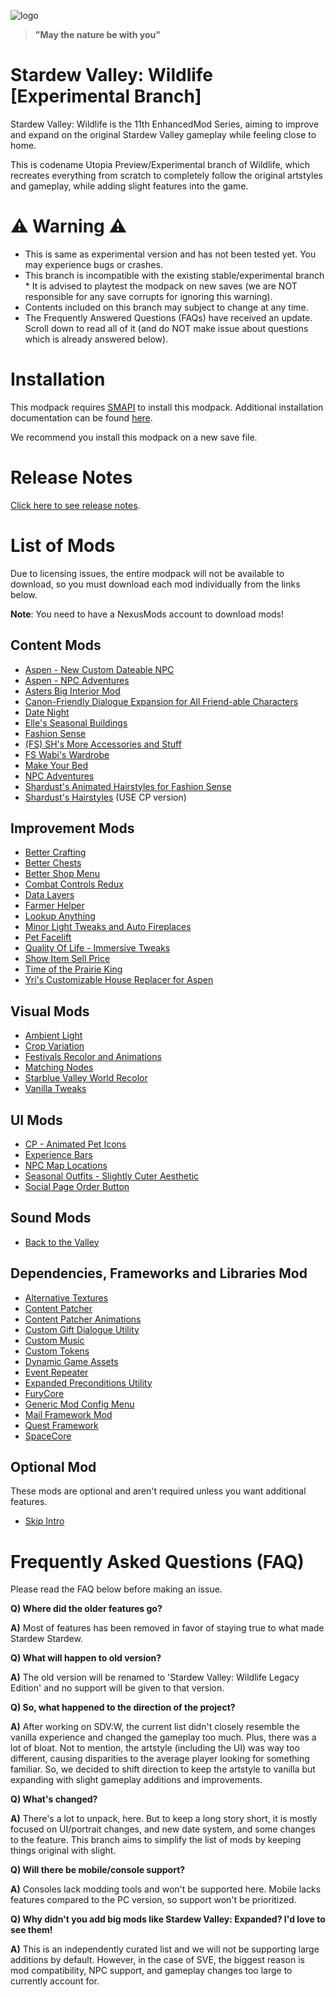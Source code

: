 ![logo](https://user-images.githubusercontent.com/25527589/153413693-8abd320c-84db-49fc-8bea-87ee96c81a3b.png)

> **"May the nature be with you"**

# Stardew Valley: Wildlife [Experimental Branch]
Stardew Valley: Wildlife is the 11th EnhancedMod Series, aiming to improve and expand on the original Stardew Valley gameplay while feeling close to home.

This is codename Utopia Preview/Experimental branch of Wildlife, which recreates everything from scratch to completely follow the original artstyles and gameplay, while adding slight features into the game.

# ⚠️ Warning ⚠️
* This is same as experimental version and has not been tested yet. You may experience bugs or crashes.
* This branch is incompatible with the existing stable/experimental branch * It is advised to playtest the modpack on new saves (we are NOT responsible for any save corrupts for ignoring this warning).
* Contents included on this branch may subject to change at any time.
* The Frequently Answered Questions (FAQs) have received an update. Scroll down to read all of it (and do NOT make issue about questions which is already answered below).

# Installation
This modpack requires [SMAPI](https://smapi.io/) to install this modpack. Additional installation documentation can be found [here](https://stardewvalleywiki.com/Modding:Player_Guide/Getting_Started).

We recommend you install this modpack on a new save file.

# Release Notes
[Click here to see release notes](https://github.com/MysticMoonlight/EnhancedMod/blob/main/svwl/experimental/CHANGELOG.md).

# List of Mods
Due to licensing issues, the entire modpack will not be available to download, so you must download each mod individually from the links below.

**Note**: You need to have a NexusMods account to download mods!

## Content Mods
<!-- Mods adding new content to the game -->
* [Aspen - New Custom Dateable NPC](https://www.nexusmods.com/stardewvalley/mods/6754)
* [Aspen - NPC Adventures](https://www.nexusmods.com/stardewvalley/mods/8832)
* [Asters Big Interior Mod](https://www.nexusmods.com/stardewvalley/mods/10400)
* [Canon-Friendly Dialogue Expansion for All Friend-able Characters](https://www.nexusmods.com/stardewvalley/mods/2544)
* [Date Night](https://www.nexusmods.com/stardewvalley/mods/11459)
* [Elle's Seasonal Buildings](https://www.nexusmods.com/stardewvalley/mods/1993)
* [Fashion Sense](https://www.nexusmods.com/stardewvalley/mods/9969)
* [(FS) SH's More Accessories and Stuff](https://www.nexusmods.com/stardewvalley/mods/10659)
* [FS Wabi's Wardrobe](https://www.nexusmods.com/stardewvalley/mods/11113)
* [Make Your Bed](https://www.nexusmods.com/stardewvalley/mods/5368)
* [NPC Adventures](https://www.nexusmods.com/stardewvalley/mods/4582)
* [Shardust's Animated Hairstyles for Fashion Sense](https://www.nexusmods.com/stardewvalley/mods/10294)
* [Shardust's Hairstyles](https://www.nexusmods.com/stardewvalley/mods/8138) (USE CP version)

## Improvement Mods
<!-- Mods offering QOL features and other smaller improvements -->
* [Better Crafting](https://www.nexusmods.com/stardewvalley/mods/11115)
* [Better Chests](https://www.nexusmods.com/stardewvalley/mods/9791)
* [Better Shop Menu](https://www.nexusmods.com/stardewvalley/mods/2012)
* [Combat Controls Redux](https://www.nexusmods.com/stardewvalley/mods/10496)
* [Data Layers](https://www.nexusmods.com/stardewvalley/mods/1691)
* [Farmer Helper](https://www.nexusmods.com/stardewvalley/mods/10179)
* [Lookup Anything](https://www.nexusmods.com/stardewvalley/mods/541)
* [Minor Light Tweaks and Auto Fireplaces](https://www.nexusmods.com/stardewvalley/mods/10223)
* [Pet Facelift](https://www.nexusmods.com/stardewvalley/mods/9097)
* [Quality Of Life - Immersive Tweaks](https://www.nexusmods.com/stardewvalley/mods/11296)
* [Show Item Sell Price](https://www.nexusmods.com/stardewvalley/mods/5)
* [Time of the Prairie King](https://www.nexusmods.com/stardewvalley/mods/5631)
* [Yri's Customizable House Replacer for Aspen](https://www.nexusmods.com/stardewvalley/mods/9490)

## Visual Mods
<!-- Mods changing visual style and improving graphical fidelity -->
* [Ambient Light](https://www.nexusmods.com/stardewvalley/mods/4639)
* [Crop Variation](https://www.nexusmods.com/stardewvalley/mods/11467)
* [Festivals Recolor and Animations](https://www.nexusmods.com/stardewvalley/mods/2822)
* [Matching Nodes](https://www.nexusmods.com/stardewvalley/mods/11124)
* [Starblue Valley World Recolor](https://www.nexusmods.com/stardewvalley/mods/1869)
* [Vanilla Tweaks](https://www.nexusmods.com/stardewvalley/mods/10852)

## UI Mods 
<!-- Mods altering the UI -->
* [CP - Animated Pet Icons](https://www.nexusmods.com/stardewvalley/mods/10392)
* [Experience Bars](https://www.nexusmods.com/stardewvalley/mods/509)
* [NPC Map Locations](https://www.nexusmods.com/stardewvalley/mods/239)
* [Seasonal Outfits - Slightly Cuter Aesthetic](https://www.nexusmods.com/stardewvalley/mods/5450)
* [Social Page Order Button](https://www.nexusmods.com/stardewvalley/mods/7871)

## Sound Mods
<!-- Mods changing sounds or adding new music -->
* [Back to the Valley](https://www.nexusmods.com/stardewvalley/mods/11517)

## Dependencies, Frameworks and Libraries Mod
<!-- Dependencies, Frameworks or libraries of other mods -->
* [Alternative Textures](https://www.nexusmods.com/stardewvalley/mods/9246)
* [Content Patcher](https://www.nexusmods.com/stardewvalley/mods/1915)
* [Content Patcher Animations](https://www.nexusmods.com/stardewvalley/mods/3853)
* [Custom Gift Dialogue Utility](https://www.nexusmods.com/stardewvalley/mods/7304/)
* [Custom Music](https://www.nexusmods.com/stardewvalley/mods/3043)
* [Custom Tokens](https://www.nexusmods.com/stardewvalley/mods/7517)
* [Dynamic Game Assets](https://www.nexusmods.com/stardewvalley/mods/9365)
* [Event Repeater](https://www.nexusmods.com/stardewvalley/mods/3642)
* [Expanded Preconditions Utility](https://www.nexusmods.com/stardewvalley/mods/6529)
* [FuryCore](https://www.nexusmods.com/stardewvalley/mods/10696)
* [Generic Mod Config Menu](https://www.nexusmods.com/stardewvalley/mods/5098)
* [Mail Framework Mod](https://www.nexusmods.com/stardewvalley/mods/1536)
* [Quest Framework](https://www.nexusmods.com/stardewvalley/mods/6414)
* [SpaceCore](https://www.nexusmods.com/stardewvalley/mods/1348)

## Optional Mod
These mods are optional and aren't required unless you want additional features.

* [Skip Intro](https://www.nexusmods.com/stardewvalley/mods/533)

# Frequently Asked Questions (FAQ)
Please read the FAQ below before making an issue.

**Q) Where did the older features go?**

**A)** Most of features has been removed in favor of staying true to what made Stardew Stardew.


**Q) What will happen to old version?**

**A)** The old version will be renamed to 'Stardew Valley: Wildlife Legacy Edition' and no support will be given to that version.


**Q) So, what happened to the direction of the project?**

**A)** After working on SDV:W, the current list didn't closely resemble the vanilla experience and changed the gameplay too much. Plus, there was a lot of bloat. Not to mention, the artstyle (including the UI) was way too different, causing disparities to the average player looking for something familiar. So, we decided to shift direction to keep the artstyle to vanilla but expanding with slight gameplay additions and improvements.


**Q) What's changed?**

**A)** There's a lot to unpack, here. But to keep a long story short, it is mostly focused on UI/portrait changes, and new date system, and some changes to the feature. This branch aims to simplify the list of mods by keeping things original with slight.


**Q) Will there be mobile/console support?**

**A)** Consoles lack modding tools and won't be supported here.
Mobile lacks features compared to the PC version, so support won't be prioritized.


**Q) Why didn't you add big mods like Stardew Valley: Expanded? I'd love to see them!**

**A)** This is an independently curated list and we will not be supporting large additions by default. However, in the case of SVE, the biggest reason is mod compatibility, NPC support, and gameplay changes too large to currently account for.
